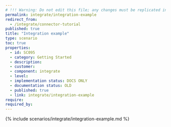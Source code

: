 ```yaml
---
# !!! Warning: Do not edit this file; any changes must be replicated in Excel !!!
permalink: integrate/integration-example
redirect_from:
  - /integrate/connector-tutorial
published: true
title: "Integration example"
type: scenario
toc: true
properties:
  - id: SC095
  - category: Getting Started
  - description:
  - customer:
  - component: integrate
  - level:
  - implementation status: DOCS ONLY
  - documentation status: OLD
  - published: true
  - link: integrate/integration-example
require:
required_by:
---
```


{% include scenarios/integrate/integration-example.md %}
